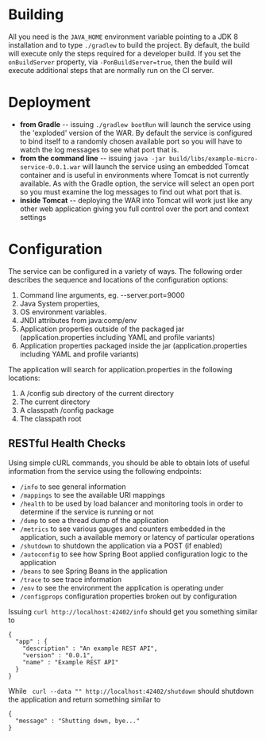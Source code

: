 # Building
All you need is the `JAVA_HOME` environment variable pointing to a JDK 8 installation and to type `./gradlew` to
build the project.  By default, the build will execute only the steps required for a developer build.  If you set the `onBuildServer` property,
via `-PonBuildServer=true`, then the build will execute additional steps that are normally run on the CI server.

# Deployment

* **from Gradle** -- issuing `./gradlew bootRun` will launch the service using the 'exploded' version of the WAR.
 By default the service is configured to bind itself to a randomly chosen available port so you will have to watch the log messages to see what port that is.
* **from the command line** -- issuing `java -jar build/libs/example-micro-service-0.0.1.war` will launch the service using an embedded Tomcat
  container and is useful in environments where Tomcat is not currently available. As with the Gradle option, the service will select an open port so you
  must examine the log messages to find out what port that is.
* **inside Tomcat** -- deploying the WAR into Tomcat will work just like any other web application giving you full control over the port and context settings

# Configuration
The service can be configured in a variety of ways.  The following order describes the sequence and locations of the configuration options:

1. Command line arguments, eg. --server.port=9000
2. Java System properties,
3. OS environment variables.
4. JNDI attributes from java:comp/env
5. Application properties outside of the packaged jar (application.properties including YAML and profile variants)
6. Application properties packaged inside the jar (application.properties including YAML and profile variants)

The application will search for application.properties in the following locations:

1. A /config sub directory of the current directory
2. The current directory
3. A classpath /config package
4. The classpath root

## RESTful Health Checks

Using simple cURL commands, you should be able to obtain lots of useful information from the service using the following endpoints:

* `/info` to see general information
* `/mappings` to see the available URI mappings
* `/health` to be used by load balancer and monitoring tools in order to determine if the service is running or not
* `/dump` to see a thread dump of the application
* `/metrics` to see various gauges and counters embedded in the application, such a available memory or latency of particular operations
* `/shutdown` to shutdown the application via a POST (if enabled)
* `/autoconfig` to see how Spring Boot applied configuration logic to the application
* `/beans` to see Spring Beans in the application
* `/trace` to see trace information
* `/env` to see the environment the application is operating under
* `/configprops` configuration properties broken out by configuration

Issuing `curl http://localhost:42402/info` should get you something similar to

```
{
  "app" : {
    "description" : "An example REST API",
    "version" : "0.0.1",
    "name" : "Example REST API"
  }
}
```
While ` curl --data "" http://localhost:42402/shutdown` should shutdown the application and return something similar to

```
{
  "message" : "Shutting down, bye..."
}
